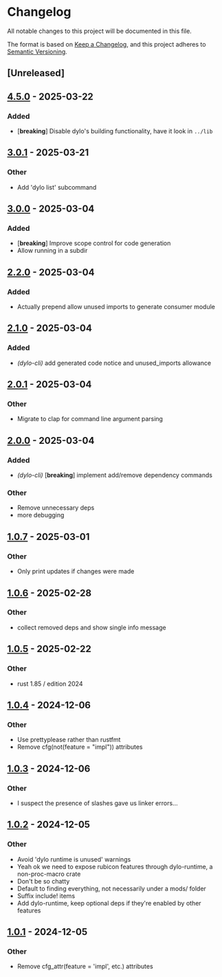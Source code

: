 # Changelog

All notable changes to this project will be documented in this file.

The format is based on [Keep a Changelog](https://keepachangelog.com/en/1.0.0/),
and this project adheres to [Semantic Versioning](https://semver.org/spec/v2.0.0.html).

## [Unreleased]

## [4.5.0](https://github.com/bearcove/dylo/compare/dylo-cli-v3.0.1...dylo-cli-v4.5.0) - 2025-03-22

### Added

- [**breaking**] Disable dylo's building functionality, have it look in `../lib`

## [3.0.1](https://github.com/bearcove/dylo/compare/dylo-cli-v3.0.0...dylo-cli-v3.0.1) - 2025-03-21

### Other

- Add 'dylo list' subcommand

## [3.0.0](https://github.com/bearcove/dylo/compare/dylo-cli-v2.2.0...dylo-cli-v3.0.0) - 2025-03-04

### Added

- [**breaking**] Improve scope control for code generation
- Allow running in a subdir

## [2.2.0](https://github.com/bearcove/dylo/compare/dylo-cli-v2.1.0...dylo-cli-v2.2.0) - 2025-03-04

### Added

- Actually prepend allow unused imports to generate consumer module

## [2.1.0](https://github.com/bearcove/dylo/compare/dylo-cli-v2.0.1...dylo-cli-v2.1.0) - 2025-03-04

### Added

- *(dylo-cli)* add generated code notice and unused_imports allowance

## [2.0.1](https://github.com/bearcove/dylo/compare/dylo-cli-v2.0.0...dylo-cli-v2.0.1) - 2025-03-04

### Other

- Migrate to clap for command line argument parsing

## [2.0.0](https://github.com/bearcove/dylo/compare/dylo-cli-v1.0.7...dylo-cli-v2.0.0) - 2025-03-04

### Added

- *(dylo-cli)* [**breaking**] implement add/remove dependency commands

### Other

- Remove unnecessary deps
- more debugging

## [1.0.7](https://github.com/bearcove/dylo/compare/dylo-cli-v1.0.6...dylo-cli-v1.0.7) - 2025-03-01

### Other

- Only print updates if changes were made

## [1.0.6](https://github.com/bearcove/dylo/compare/dylo-cli-v1.0.5...dylo-cli-v1.0.6) - 2025-02-28

### Other

- collect removed deps and show single info message

## [1.0.5](https://github.com/bearcove/dylo/compare/dylo-cli-v1.0.4...dylo-cli-v1.0.5) - 2025-02-22

### Other

- rust 1.85 / edition 2024

## [1.0.4](https://github.com/bearcove/dylo/compare/dylo-cli-v1.0.3...dylo-cli-v1.0.4) - 2024-12-06

### Other

- Use prettyplease rather than rustfmt
- Remove cfg(not(feature = "impl")) attributes

## [1.0.3](https://github.com/bearcove/dylo/compare/dylo-cli-v1.0.2...dylo-cli-v1.0.3) - 2024-12-06

### Other

- I suspect the presence of slashes gave us linker errors...

## [1.0.2](https://github.com/bearcove/dylo/compare/dylo-cli-v1.0.1...dylo-cli-v1.0.2) - 2024-12-05

### Other

- Avoid 'dylo runtime is unused' warnings
- Yeah ok we need to expose rubicon features through dylo-runtime, a non-proc-macro crate
- Don't be so chatty
- Default to finding everything, not necessarily under a mods/ folder
- Suffix include! items
- Add dylo-runtime, keep optional deps if they're enabled by other features

## [1.0.1](https://github.com/bearcove/dylo/compare/dylo-cli-v1.0.0...dylo-cli-v1.0.1) - 2024-12-05

### Other

- Remove cfg_attr(feature = 'impl', etc.) attributes
